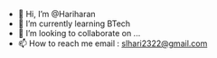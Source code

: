 - 👋 Hi, I’m @Hariharan
- 🌱 I’m currently learning BTech 
- 💞️ I’m looking to collaborate on ...
- 📫 How to reach me email : slhari2322@gmail.com

<!---
Hariharan232/Hariharan232 is a ✨ special ✨ repository because its `README.md` (this file) appears on your GitHub profile.
You can click the Preview link to take a look at your changes.
--->

